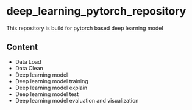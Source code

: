 # deep_learning_pytorch_repository
This repository is build for pytorch based deep learning model
## Content
- Data Load
- Data Clean
- Deep learning model
- Deep learning model training
- Deep learning model explain
- Deep learning model test
- Deep learning model evaluation and visualization
